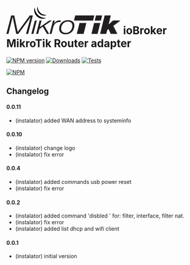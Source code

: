 ![Logo](admin/mikrotik_admin.png)
ioBroker MikroTik Router adapter
=================
[![NPM version](http://img.shields.io/npm/v/iobroker.mikrotik.svg)](https://www.npmjs.com/package/iobroker.mikrotik)
[![Downloads](https://img.shields.io/npm/dm/iobroker.mikrotik.svg)](https://www.npmjs.com/package/iobroker.mikrotik)
[![Tests](http://img.shields.io/travis/instalator/ioBroker.mikrotik/master.svg)](https://travis-ci.org/instalator/ioBroker.mikrotik)

[![NPM](https://nodei.co/npm/iobroker.mikrotik.png?downloads=true)](https://nodei.co/npm/iobroker.mikrotik/)

## Changelog

#### 0.0.11
* (instalator) added WAN address to systeminfo

#### 0.0.10
* (instalator) change logo
* (instalator) fix error

#### 0.0.4
* (instalator) added commands usb power reset
* (instalator) fix error

#### 0.0.2
* (instalator) added command 'disbled ' for: filter, interface, filter nat.
* (instalator) fix error
* (instalator) added list dhcp and wifi client

#### 0.0.1
* (instalator) initial version

